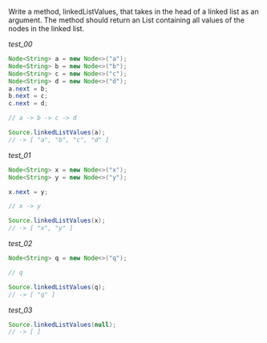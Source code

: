 Write a method, linkedListValues, that takes in the head of a linked list as an argument. The method should return an List containing all values of the nodes in the linked list.

_test_00_

```java
Node<String> a = new Node<>("a");
Node<String> b = new Node<>("b");
Node<String> c = new Node<>("c");
Node<String> d = new Node<>("d");
a.next = b;
b.next = c;
c.next = d;

// a -> b -> c -> d

Source.linkedListValues(a);
// -> [ "a", "b", "c", "d" ]
```

_test_01_

```java
Node<String> x = new Node<>("x");
Node<String> y = new Node<>("y");

x.next = y;

// x -> y

Source.linkedListValues(x);
// -> [ "x", "y" ]
```

_test_02_

```java
Node<String> q = new Node<>("q");

// q

Source.linkedListValues(q);
// -> [ "q" ]
```

_test_03_

```java
Source.linkedListValues(null);
// -> [ ]
```
